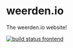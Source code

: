 # weerden.io

The weerden.io website!

[![build status frontend](https://github.com/jimenezweerden/weerden-io/workflows/lint-and-test-frontend/badge.svg)](https://github.com/jimenezweerden/weerden-io/actions)

## 

